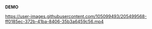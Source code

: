 **DEMO**





https://user-images.githubusercontent.com/105099493/205499568-ff0185ec-372b-41ba-8406-35b3a6459c56.mp4

